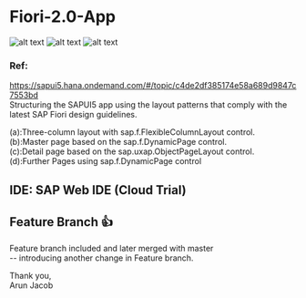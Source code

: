 # Fiori-2.0-App
![alt text](https://img.shields.io/badge/Fiori-2.0-blue "Fiori 2.0")
![alt text](https://img.shields.io/badge/Object-Page-yellow "Object Page")
![alt text](https://img.shields.io/badge/Dynamic-Layout-yellowgreen "Dynamic Layout")

### Ref:
https://sapui5.hana.ondemand.com/#/topic/c4de2df385174e58a689d9847c7553bd</br>
Structuring the SAPUI5 app using the layout patterns that comply with the latest SAP Fiori design guidelines.</br>

(a):Three-column layout with sap.f.FlexibleColumnLayout control.</br>
(b):Master page based on the sap.f.DynamicPage control.</br>
(c):Detail page based on the sap.uxap.ObjectPageLayout control.</br>
(d):Further Pages using sap.f.DynamicPage control</br>


## IDE: SAP Web IDE (Cloud Trial)

## Feature Branch :+1:
Feature branch included and later merged with master</br>
-- introducing another change in Feature branch.

Thank you,</br>
Arun Jacob

